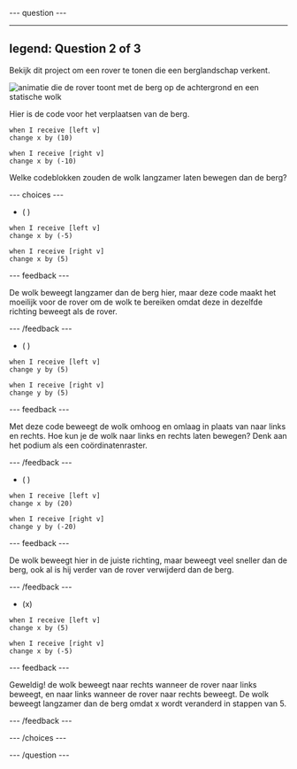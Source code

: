 --- question ---

---
legend: Question 2 of 3
---

Bekijk dit project om een rover te tonen die een berglandschap verkent.

![animatie die de rover toont met de berg op de achtergrond en een statische wolk](images/mountain-animation.gif)

Hier is de code voor het verplaatsen van de berg.

```blocks3
when I receive [left v]
change x by (10)

when I receive [right v]
change x by (-10)
```

Welke codeblokken zouden de wolk langzamer laten bewegen dan de berg?

--- choices ---

- ( )

```blocks3
when I receive [left v]
change x by (-5)

when I receive [right v]
change x by (5)
```

  --- feedback ---

De wolk beweegt langzamer dan de berg hier, maar deze code maakt het moeilijk voor de rover om de wolk te bereiken omdat deze in dezelfde richting beweegt als de rover.

  --- /feedback ---

- ( )

```blocks3
when I receive [left v]
change y by (5)

when I receive [right v]
change y by (5)

```

  --- feedback ---

  Met deze code beweegt de wolk omhoog en omlaag in plaats van naar links en rechts. Hoe kun je de wolk naar links en rechts laten bewegen? Denk aan het podium als een coördinatenraster.

  --- /feedback ---

- ( )

```blocks3
when I receive [left v]
change x by (20)

when I receive [right v]
change y by (-20)
```

  --- feedback ---

  De wolk beweegt hier in de juiste richting, maar beweegt veel sneller dan de berg, ook al is hij verder van de rover verwijderd dan de berg.

  --- /feedback ---

- (x)

```blocks3
when I receive [left v]
change x by (5)

when I receive [right v]
change x by (-5)
```

  --- feedback ---

Geweldig! de wolk beweegt naar rechts wanneer de rover naar links beweegt, en naar links wanneer de rover naar rechts beweegt.  De wolk beweegt langzamer dan de berg omdat x wordt veranderd in stappen van 5.

  --- /feedback ---

--- /choices ---

--- /question ---
